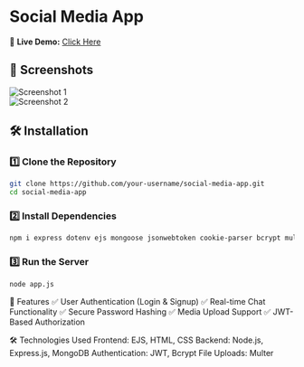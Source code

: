 # Social Media App  

🚀 **Live Demo:** [Click Here](https://social-media-app-new.onrender.com)  

## 📸 Screenshots  
![Screenshot 1](https://github.com/user-attachments/assets/b2d12047-fb78-4382-9888-90c6ce1cfcb8)   
![Screenshot 2](https://github.com/user-attachments/assets/e63fe2ff-efbd-4cfc-bfbe-a58efc83ac06)  
 

## 🛠️ Installation  

### 1️⃣ Clone the Repository  
```bash
git clone https://github.com/your-username/social-media-app.git
cd social-media-app
```
### 2️⃣ Install Dependencies
```bash
npm i express dotenv ejs mongoose jsonwebtoken cookie-parser bcrypt multer
```

### 3️⃣ Run the Server
```bash
node app.js
```

📌 Features
✅ User Authentication (Login & Signup)
✅ Real-time Chat Functionality
✅ Secure Password Hashing
✅ Media Upload Support
✅ JWT-Based Authorization

🛠️ Technologies Used
Frontend: EJS, HTML, CSS
Backend: Node.js, Express.js, MongoDB
Authentication: JWT, Bcrypt
File Uploads: Multer
